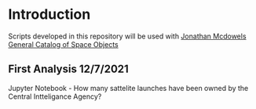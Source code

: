 # Introduction
Scripts developed in this repository will be used with [Jonathan Mcdowels General Catalog of Space Objects](https://planet4589.org/space/gcat/)

## First Analysis 12/7/2021
Jupyter Notebook - How many sattelite launches have been owned by the Central Intteligance Agency? 
